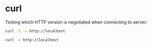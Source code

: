 # curl
Testing which HTTP version is negotiated when connecting to server:
```bash
curl -I -v http://localhost
```

```bash
curl -v http://localhost
```
